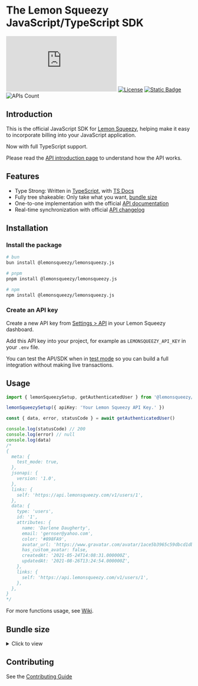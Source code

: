 # The Lemon Squeezy JavaScript/TypeScript SDK

[![NPM Version](https://img.shields.io/npm/v/%40lemonsqueezy%2Flemonsqueezy.js?label=&color=%230d9488)](https://www.npmjs.com/package/@lemonsqueezy/lemonsqueezy.js)
[![License](https://img.shields.io/badge/license-MIT-blue.svg?label=)](https://opensource.org/licenses/MIT)
[![Static Badge](https://img.shields.io/badge/Functions_Usage-%237c3aed)](https://github.com/lemonsqueezy/lemonsqueezy.js/wiki)
![APIs Count](https://img.shields.io/badge/56_Functions-%232563eb)

## Introduction

This is the official JavaScript SDK for [Lemon Squeezy](https://lemonsqueezy.com), helping make it easy to incorporate billing into your JavaScript application.

Now with full TypeScript support.

Please read the [API introduction page](https://docs.lemonsqueezy.com/api) to understand how the API works.

## Features

- Type Strong: Written in [TypeScript](https://www.typescriptlang.org/), with [TS Docs](https://github.com/microsoft/tsdoc)
- Fully tree shakeable: Only take what you want, [bundle size](#bundle-size)
- One-to-one implementation with the official [API documentation](https://docs.lemonsqueezy.com/api)
- Real-time synchronization with official [API changelog](https://docs.lemonsqueezy.com/api/changelog)

## Installation

### Install the package

```bash
# bun
bun install @lemonsqueezy/lemonsqueezy.js
```

```bash
# pnpm
pnpm install @lemonsqueezy/lemonsqueezy.js
```

```bash
# npm
npm install @lemonsqueezy/lemonsqueezy.js
```

### Create an API key

Create a new API key from [Settings > API](https://app.lemonsqueezy.com/settings/api) in your Lemon Squeezy dashboard.

Add this API key into your project, for example as `LEMONSQUEEZY_API_KEY` in your `.env` file.

You can test the API/SDK when in [test mode](https://docs.lemonsqueezy.com/help/getting-started/test-mode) so you can build a full integration without making live transactions.

## Usage

```ts
import { lemonSqueezySetup, getAuthenticatedUser } from '@lemonsqueezy/lemonsqueezy.js'

lemonSqueezySetup({ apiKey: 'Your Lemon Squeezy API Key.' })

const { data, error, statusCode } = await getAuthenticatedUser()

console.log(statusCode) // 200
console.log(error) // null
console.log(data)
/*
{
  meta: {
    test_mode: true,
  },
  jsonapi: {
    version: '1.0',
  },
  links: {
    self: 'https://api.lemonsqueezy.com/v1/users/1',
  },
  data: {
    type: 'users',
    id: '1',
    attributes: {
      name: 'Darlene Daugherty',
      email: 'gernser@yahoo.com',
      color: '#898FA9',
      avatar_url: 'https://www.gravatar.com/avatar/1ace5b3965c59dbcd1db79d85da75048?d=blank',
      has_custom_avatar: false,
      createdAt: '2021-05-24T14:08:31.000000Z',
      updatedAt: '2021-08-26T13:24:54.000000Z',
    },
    links: {
      self: 'https://api.lemonsqueezy.com/v1/users/1',
    },
  },
}
*/
```

For more functions usage, see [Wiki](https://github.com/lemonsqueezy/lemonsqueezy.js/wiki).

## Bundle size

<details>
  <summary>Click to view</summary>

| export                         | min+brotli |
| :----------------------------- | ---------: |
| createDiscount                 | 870 B      |
| createCheckout                 | 825 B      |
| listLicenseKeyInstances        | 772 B      |
| listVariants                   | 770 B      |
| listStores                     | 769 B      |
| listPrices                     | 767 B      |
| listSubscriptionInvoices       | 767 B      |
| listOrderItems                 | 766 B      |
| listDiscounts                  | 765 B      |
| listLicenseKeys                | 765 B      |
| updateSubscription             | 765 B      |
| listCheckouts                  | 764 B      |
| listUsageRecords               | 764 B      |
| listDiscountRedemptions        | 761 B      |
| listSubscriptionItems          | 760 B      |
| listWebhooks                   | 759 B      |
| listFiles                      | 755 B      |
| listOrders                     | 755 B      |
| listProducts                   | 755 B      |
| listSubscriptions              | 754 B      |
| listCustomers                  | 753 B      |
| createWebhook                  | 748 B      |
| updateLicenseKey               | 740 B      |
| updateWebhook                  | 732 B      |
| deactivateLicense              | 702 B      |
| activateLicense                | 701 B      |
| validateLicense                | 699 B      |
| getLicenseKeyInstance          | 650 B      |
| getDiscountRedemption          | 646 B      |
| getSubscriptionInvoice         | 641 B      |
| getUsageRecord                 | 638 B      |
| getWebhook                     | 638 B      |
| getLicenseKey                  | 637 B      |
| getOrderItem                   | 637 B      |
| getCheckout                    | 635 B      |
| getDiscount                    | 634 B      |
| getFile                        | 634 B      |
| getOrder                       | 634 B      |
| getPrice                       | 634 B      |
| getProduct                     | 634 B      |
| getVariant                     | 634 B      |
| getCustomer                    | 632 B      |
| getStore                       | 632 B      |
| getSubscription                | 631 B      |
| updateSubscriptionItem         | 626 B      |
| archiveCustomer                | 617 B      |
| createCustomer                 | 614 B      |
| getSubscriptionItemCurrentUsage| 614 B      |
| createUsageRecord              | 611 B      |
| updateCustomer                 | 610 B      |
| deleteWebhook                  | 591 B      |
| getSubscriptionItem            | 589 B      |
| cancelSubscription             | 585 B      |
| deleteDiscount                 | 584 B      |
| getAuthenticatedUser           | 527 B      |
| lemonSqueezySetup              | 100 B      |

</details>

## Contributing

See the [Contributing Guide](https://github.com/lemonsqueezy/lemonsqueezy.js/blob/main/CONTRIBUTING.md)
